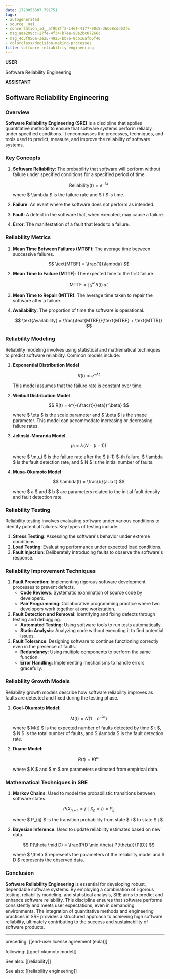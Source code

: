 ```yaml
---
date: 1720053307.791751
tags:
- autogenerated
- source__oai
- conversation_id__af9b8ff2-14ef-4177-90c8-36b68cdd03fc
- msg_aaa209cc-27fe-4f34-b7ea-98e2bc07266c
- msg_4c3f056a-3e25-4925-bb7e-9cb16afb5f40
- colorclass/decision-making-processes
title: software reliability engineering
---
```


**USER**

Software Reliability Engineering


**ASSISTANT**

## Software Reliability Engineering

### Overview

**Software Reliability Engineering (SRE)** is a discipline that applies quantitative methods to ensure that software systems perform reliably under specified conditions. It encompasses the processes, techniques, and tools used to predict, measure, and improve the reliability of software systems.

### Key Concepts

1. **Software Reliability**: The probability that software will perform without failure under specified conditions for a specified period of time.
   
   $$ \text{Reliability}(t) = e^{-\lambda t} $$
   
   where $ \lambda $ is the failure rate and $ t $ is time.

2. **Failure**: An event where the software does not perform as intended.
3. **Fault**: A defect in the software that, when executed, may cause a failure.
4. **Error**: The manifestation of a fault that leads to a failure.

### Reliability Metrics

1. **Mean Time Between Failures (MTBF)**: The average time between successive failures.
   
   $$ \text{MTBF} = \frac{1}{\lambda} $$

2. **Mean Time to Failure (MTTF)**: The expected time to the first failure.
   
   $$ \text{MTTF} = \int_{0}^{\infty} R(t) \, dt $$

3. **Mean Time to Repair (MTTR)**: The average time taken to repair the software after a failure.
4. **Availability**: The proportion of time the software is operational.
   
   $$ \text{Availability} = \frac{\text{MTBF}}{\text{MTBF} + \text{MTTR}} $$

### Reliability Modeling

Reliability modeling involves using statistical and mathematical techniques to predict software reliability. Common models include:

1. **Exponential Distribution Model**
   
   $$ R(t) = e^{-\lambda t} $$
   
   This model assumes that the failure rate is constant over time.

2. **Weibull Distribution Model**
   
   $$ R(t) = e^{-(\frac{t}{\eta})^\beta} $$
   
   where $ \eta $ is the scale parameter and $ \beta $ is the shape parameter. This model can accommodate increasing or decreasing failure rates.

3. **Jelinski-Moranda Model**
   
   $$ \mu_i = \lambda (N - (i-1)) $$
   
   where $ \mu_i $ is the failure rate after the $ (i-1) $-th failure, $ \lambda $ is the fault detection rate, and $ N $ is the initial number of faults.

4. **Musa-Okumoto Model**
   
   $$ \lambda(t) = \frac{b}{a+b t} $$
   
   where $ a $ and $ b $ are parameters related to the initial fault density and fault detection rate.

### Reliability Testing

Reliability testing involves evaluating software under various conditions to identify potential failures. Key types of testing include:

1. **Stress Testing**: Assessing the software's behavior under extreme conditions.
2. **Load Testing**: Evaluating performance under expected load conditions.
3. **Fault Injection**: Deliberately introducing faults to observe the software's response.

### Reliability Improvement Techniques

1. **Fault Prevention**: Implementing rigorous software development processes to prevent defects.
   - **Code Reviews**: Systematic examination of source code by developers.
   - **Pair Programming**: Collaborative programming practice where two developers work together at one workstation.
2. **Fault Detection and Removal**: Identifying and fixing defects through testing and debugging.
   - **Automated Testing**: Using software tools to run tests automatically.
   - **Static Analysis**: Analyzing code without executing it to find potential issues.
3. **Fault Tolerance**: Designing software to continue functioning correctly even in the presence of faults.
   - **Redundancy**: Using multiple components to perform the same function.
   - **Error Handling**: Implementing mechanisms to handle errors gracefully.

### Reliability Growth Models

Reliability growth models describe how software reliability improves as faults are detected and fixed during the testing phase.

1. **Goel-Okumoto Model**:
   
   $$ M(t) = N(1 - e^{-\lambda t}) $$
   
   where $ M(t) $ is the expected number of faults detected by time $ t $, $ N $ is the total number of faults, and $ \lambda $ is the fault detection rate.

2. **Duane Model**:
   
   $$ R(t) = K t^m $$
   
   where $ K $ and $ m $ are parameters estimated from empirical data.

### Mathematical Techniques in SRE

1. **Markov Chains**: Used to model the probabilistic transitions between software states.
   
   $$ P(X_{n+1} = j \mid X_n = i) = P_{ij} $$
   
   where $ P_{ij} $ is the transition probability from state $ i $ to state $ j $.

2. **Bayesian Inference**: Used to update reliability estimates based on new data.
   
   $$ P(\theta \mid D) = \frac{P(D \mid \theta) P(\theta)}{P(D)} $$
   
   where $ \theta $ represents the parameters of the reliability model and $ D $ represents the observed data.

### Conclusion

**Software Reliability Engineering** is essential for developing robust, dependable software systems. By employing a combination of rigorous testing, reliability modeling, and statistical analysis, SRE aims to predict and enhance software reliability. This discipline ensures that software performs consistently and meets user expectations, even in demanding environments. The integration of quantitative methods and engineering practices in SRE provides a structured approach to achieving high software reliability, ultimately contributing to the success and sustainability of software products.


---

preceding: [[end-user license agreement (eula)]]  


following: [[goel-okumoto model]]

See also: [[reliability]]


See also: [[reliability engineering]]